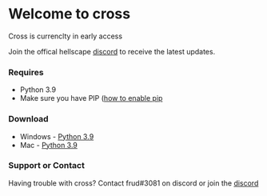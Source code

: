 # Welcome to cross

Cross is currenclty in early access 

Join the offical hellscape [discord](https://discord.gg/4eHTExkye4) to receive the latest updates.


### Requires 
- Python 3.9
- Make sure you have PIP ([how to enable pip](https://www.youtube.com/watch?v=YKSpANU8jPE)

### Download

- Windows - [Python 3.9](https://www.python.org/ftp/python/3.9.0/python-3.9.0-amd64.exe)
- Mac - [Python 3.9](https://www.python.org/ftp/python/3.9.0/python-3.9.0-macosx10.9.pkg)


### Support or Contact

Having trouble with cross? Contact frud#3081 on discord or join the [discord](https://discord.gg/4eHTExkye4) 
